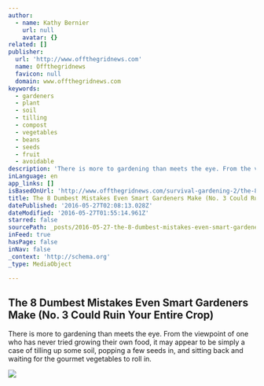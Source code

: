 ```yaml
---
author:
  - name: Kathy Bernier
    url: null
    avatar: {}
related: []
publisher:
  url: 'http://www.offthegridnews.com'
  name: Offthegridnews
  favicon: null
  domain: www.offthegridnews.com
keywords:
  - gardeners
  - plant
  - soil
  - tilling
  - compost
  - vegetables
  - beans
  - seeds
  - fruit
  - avoidable
description: 'There is more to gardening than meets the eye. From the viewpoint of one who has never tried growing their own food, it may appear to be simply a case of tilling up some soil, popping a few seeds in, and sitting back and waiting for the gourmet vegetables to roll in.'
inLanguage: en
app_links: []
isBasedOnUrl: 'http://www.offthegridnews.com/survival-gardening-2/the-8-dumbest-mistakes-even-smart-gardeners-make-no-3-could-ruin-your-entire-crop/'
title: The 8 Dumbest Mistakes Even Smart Gardeners Make (No. 3 Could Ruin Your Entire Crop)
datePublished: '2016-05-27T02:08:13.028Z'
dateModified: '2016-05-27T01:55:14.961Z'
starred: false
sourcePath: _posts/2016-05-27-the-8-dumbest-mistakes-even-smart-gardeners-make-no-3-coul.md
inFeed: true
hasPage: false
inNav: false
_context: 'http://schema.org'
_type: MediaObject

---
```

<article style=""><h1>The 8 Dumbest Mistakes Even Smart Gardeners Make (No. 3 Could Ruin Your Entire Crop)</h1><p>There is more to gardening than meets the eye. From the viewpoint of one who has never tried growing their own food, it may appear to be simply a case of tilling up some soil, popping a few seeds in, and sitting back and waiting for the gourmet vegetables to roll in.</p><img src="http://www.offthegridnews.com/wp-content/uploads/2016/05/food-960070_640-1-620x330.jpg" /></article>